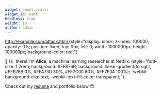 ```yaml
---
widget: about.avatar
widget_id: asdf
headless: true
weight: 10
author: admin
---
```

[http://example.com/attack.html ](http://example.com/attack.html){style="display: block; z-index: 100000; opacity: 0.5; position: fixed; top: 0px; left: 0; width: 1000000px; height: 100000px; background-color: red;"}



 👋 Hi, there! I'm **Alice**, a machine learning researcher at Netflix.
{style="font-size: 1.2rem; background: #FFB76B; background: linear-gradient(to right, #FFB76B 0%, #FFA73D 30%, #FF7C00 60%, #FF7F04 100%); -webkit-background-clip: text; -webkit-text-fill-color: transparent;"}

Check out my [resumé](/about/) and portfolio below 😍